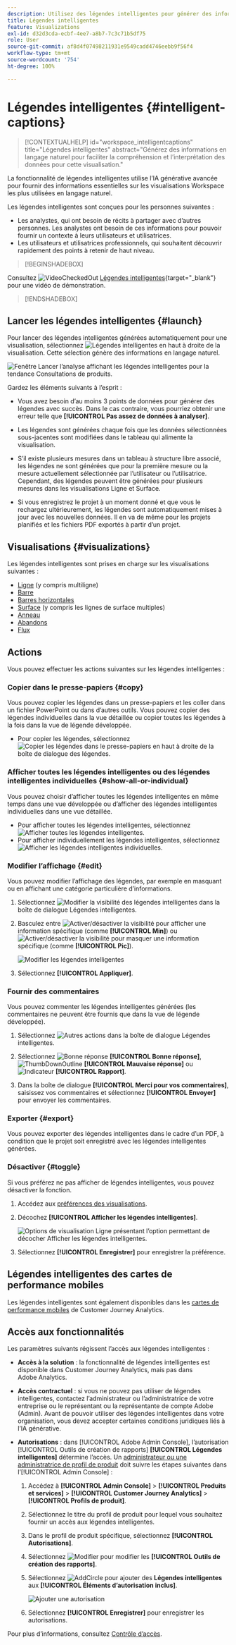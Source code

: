 ```yaml
---
description: Utilisez des légendes intelligentes pour générer des informations en langage naturel afin de faire apparaître les tendances dans les visualisations.
title: Légendes intelligentes
feature: Visualizations
exl-id: d32d3cda-ecbf-4ee7-a8b7-7c3c71b5df75
role: User
source-git-commit: af8d4f07498211931e9549cadd4746eebb9f56f4
workflow-type: tm+mt
source-wordcount: '754'
ht-degree: 100%

---
```


# Légendes intelligentes {#intelligent-captions}

<!-- markdownlint-disable MD034 -->

>[!CONTEXTUALHELP]
>id="workspace_intelligentcaptions"
>title="Légendes intelligentes"
>abstract="Générez des informations en langage naturel pour faciliter la compréhension et l’interprétation des données pour cette visualisation."


La fonctionnalité de légendes intelligentes utilise l’IA générative avancée pour fournir des informations essentielles sur les visualisations Workspace les plus utilisées en langage naturel.

Les légendes intelligentes sont conçues pour les personnes suivantes :

* Les analystes, qui ont besoin de récits à partager avec d’autres personnes. Les analystes ont besoin de ces informations pour pouvoir fournir un contexte à leurs utilisateurs et utilisatrices.
* Les utilisateurs et utilisatrices professionnels, qui souhaitent découvrir rapidement des points à retenir de haut niveau.

>[!BEGINSHADEBOX]

Consultez ![VideoCheckedOut](/help/assets/icons/VideoCheckedOut.svg) [Légendes intelligentes](https://video.tv.adobe.com/v/3443140/?quality=12&learn=on&captions=fre_fr){target="_blank"} pour une vidéo de démonstration.

>[!ENDSHADEBOX]


## Lancer les légendes intelligentes {#launch}

Pour lancer des légendes intelligentes générées automatiquement pour une visualisation, sélectionnez ![Légendes intelligentes](/help/assets/icons/AI.svg) en haut à droite de la visualisation. Cette sélection génère des informations en langage naturel.

![Fenêtre Lancer l’analyse affichant les légendes intelligentes pour la tendance Consultations de produits.](assets/intelligent-captions.gif)


Gardez les éléments suivants à l’esprit :

* Vous avez besoin d’au moins 3 points de données pour générer des légendes avec succès. Dans le cas contraire, vous pourriez obtenir une erreur telle que **[!UICONTROL Pas assez de données à analyser]**.

* Les légendes sont générées chaque fois que les données sélectionnées sous-jacentes sont modifiées dans le tableau qui alimente la visualisation.

* S’il existe plusieurs mesures dans un tableau à structure libre associé, les légendes ne sont générées que pour la première mesure ou la mesure actuellement sélectionnée par l’utilisateur ou l’utilisatrice. Cependant, des légendes peuvent être générées pour plusieurs mesures dans les visualisations Ligne et Surface.

* Si vous enregistrez le projet à un moment donné et que vous le rechargez ultérieurement, les légendes sont automatiquement mises à jour avec les nouvelles données. Il en va de même pour les projets planifiés et les fichiers PDF exportés à partir d’un projet.


## Visualisations {#visualizations}

Les légendes intelligentes sont prises en charge sur les visualisations suivantes :

* [Ligne](line.md) (y compris multiligne)
* [Barre](bar.md)
* [Barres horizontales](horizontal-bar.md)
* [Surface](area.md) (y compris les lignes de surface multiples)
* [Anneau](donut.md)
* [Abandons](fallout/fallout-flow.md)
* [Flux](c-flow/flow.md)

<!--
Here is an example of what intelligent captions could look like:

![Intelligent captions for Line visualization including Seasonality, Min, Max, Spike, and Decline.](assets/captions.png)
-->

## Actions

Vous pouvez effectuer les actions suivantes sur les légendes intelligentes :

### Copier dans le presse-papiers {#copy}

Vous pouvez copier les légendes dans un presse-papiers et les coller dans un fichier PowerPoint ou dans d’autres outils. Vous pouvez copier des légendes individuelles dans la vue détaillée ou copier toutes les légendes à la fois dans la vue de légende développée.

* Pour copier les légendes, sélectionnez ![Copier les légendes dans le presse-papiers](/help/assets/icons/Copy.svg) en haut à droite de la boîte de dialogue des légendes.

### Afficher toutes les légendes intelligentes ou des légendes intelligentes individuelles  {#show-all-or-individual}

Vous pouvez choisir d’afficher toutes les légendes intelligentes en même temps dans une vue développée ou d’afficher des légendes intelligentes individuelles dans une vue détaillée.

* Pour afficher toutes les légendes intelligentes, sélectionnez ![Afficher toutes les légendes intelligentes](/help/assets/icons/Maximize.svg).
* Pour afficher individuellement les légendes intelligentes, sélectionnez ![Afficher les légendes intelligentes individuelles](/help/assets/icons/Minimize.svg).

### Modifier l’affichage {#edit}

Vous pouvez modifier l’affichage des légendes, par exemple en masquant ou en affichant une catégorie particulière d’informations.

1. Sélectionnez ![Modifier la visibilité des légendes intelligentes](/help/assets/icons/EditInLight.svg) dans la boîte de dialogue Légendes intelligentes.

1. Basculez entre ![Activer/désactiver la visibilité](/help/assets/icons/Visibility.svg) pour afficher une information spécifique (comme **[!UICONTROL Min]**) ou ![Activer/désactiver la visibilité](/help/assets/icons/VisibilityOff.svg) pour masquer une information spécifique (comme **[!UICONTROL Pic]**).

   ![Modifier les légendes intelligentes](assets/edit-intelligent-captions.png)

1. Sélectionnez **[!UICONTROL Appliquer]**.


### Fournir des commentaires

Vous pouvez commenter les légendes intelligentes générées (les commentaires ne peuvent être fournis que dans la vue de légende développée).

1. Sélectionnez ![Autres actions](/help/assets/icons/More.svg) dans la boîte de dialogue Légendes intelligentes.

1. Sélectionnez ![Bonne réponse](/help/assets/icons/ThumbUpOutline.svg) **[!UICONTROL Bonne réponse]**, ![ThumbDownOutline](/help/assets/icons/ThumbDownOutline.svg) **[!UICONTROL Mauvaise réponse]** ou ![Indicateur](/help/assets/icons/Flag.svg) **[!UICONTROL Rapport]**.

1. Dans la boîte de dialogue **[!UICONTROL Merci pour vos commentaires]**, saisissez vos commentaires et sélectionnez **[!UICONTROL Envoyer]** pour envoyer les commentaires.

### Exporter {#export}

Vous pouvez exporter des légendes intelligentes dans le cadre d’un PDF, à condition que le projet soit enregistré avec les légendes intelligentes générées.

### Désactiver {#toggle}

Si vous préférez ne pas afficher de légendes intelligentes, vous pouvez désactiver la fonction.

1. Accédez aux [préférences des visualisations](/help/analysis-workspace/user-preferences.md#visualizations-preferences).
1. Décochez **[!UICONTROL Afficher les légendes intelligentes]**.

   ![Options de visualisation Ligne présentant l’option permettant de décocher Afficher les légendes intelligentes.](assets/toggle-captions.png)

1. Sélectionnez **[!UICONTROL Enregistrer]** pour enregistrer la préférence.


## Légendes intelligentes des cartes de performance mobiles

Les légendes intelligentes sont également disponibles dans les [cartes de performance mobiles](https://experienceleague.adobe.com/fr/docs/analytics-platform/using/cja-dashboards/manage-scorecard#captions) de Customer Journey Analytics.

## Accès aux fonctionnalités

Les paramètres suivants régissent l’accès aux légendes intelligentes :

* **Accès à la solution** : la fonctionnalité de légendes intelligentes est disponible dans Customer Journey Analytics, mais pas dans Adobe Analytics.

* **Accès contractuel** : si vous ne pouvez pas utiliser de légendes intelligentes, contactez l’administrateur ou l’administratrice de votre entreprise ou le représentant ou la représentante de compte Adobe (Admin). Avant de pouvoir utiliser des légendes intelligentes dans votre organisation, vous devez accepter certaines conditions juridiques liés à l’IA générative.

* **Autorisations** : dans [!UICONTROL Adobe Admin Console], l’autorisation [!UICONTROL Outils de création de rapports] **[!UICONTROL Légendes intelligentes]** détermine l’accès. Un [administrateur ou une administratrice de profil de produit](https://helpx.adobe.com/fr/enterprise/using/manage-product-profiles.html) doit suivre les étapes suivantes dans l’[!UICONTROL Admin Console] :
   1. Accédez à **[!UICONTROL Admin Console]** > **[!UICONTROL Produits et services]** > **[!UICONTROL Customer Journey Analytics]** > **[!UICONTROL Profils de produit]**.
   1. Sélectionnez le titre du profil de produit pour lequel vous souhaitez fournir un accès aux légendes intelligentes.
   1. Dans le profil de produit spécifique, sélectionnez **[!UICONTROL Autorisations]**.
   1. Sélectionnez ![Modifier](/help/assets/icons/Edit.svg) pour modifier les **[!UICONTROL Outils de création des rapports]**.
   1. Sélectionnez ![AddCircle](/help/assets/icons/AddCircle.svg) pour ajouter des **Légendes intelligentes** aux **[!UICONTROL Éléments d’autorisation inclus]**.

      ![Ajouter une autorisation](./assets/intelligent-captions-permissions.png)

   1. Sélectionnez **[!UICONTROL Enregistrer]** pour enregistrer les autorisations.

Pour plus d’informations, consultez [Contrôle d’accès](/help/technotes/access-control.md#access-control).
